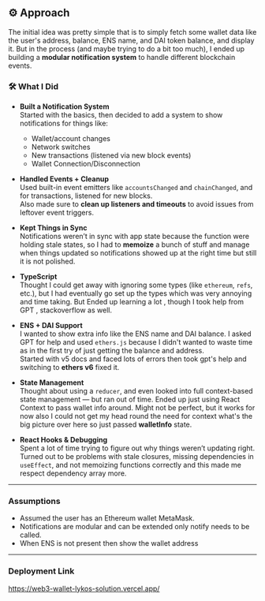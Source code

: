 ## ⚙️ Approach

The initial idea was pretty simple that is to simply fetch some wallet data like the user's address, balance, ENS name, and DAI token balance, and display it. But in the process (and maybe trying to do a bit too much), I ended up building a **modular notification system** to handle different blockchain events.

### 🛠 What I Did

- **Built a Notification System**  
  Started with the basics, then decided to add a system to show notifications for things like:
  - Wallet/account changes  
  - Network switches  
  - New transactions (listened via new block events)
  - Wallet Connection/Disconnection

- **Handled Events + Cleanup**  
  Used built-in event emitters like `accountsChanged` and `chainChanged`, and for transactions, listened for new blocks.  
  Also made sure to **clean up listeners and timeouts** to avoid issues from leftover event triggers.

- **Kept Things in Sync**  
  Notifications weren’t in sync with app state because the function were holding stale states, so I had to **memoize** a bunch of stuff and manage when things updated so notifications showed up at the right time but still it is not polished.

- **TypeScript**  
  Thought I could get away with ignoring some types (like `ethereum`, `refs`, etc.), but I had eventually go set up the types which was very annoying and time taking. But Ended up learning a lot , though I took help from GPT , stackoverflow as well.

- **ENS + DAI Support**  
  I wanted to show extra info like the ENS name and DAI balance. I asked GPT for help and used `ethers.js` because I didn't wanted to waste time as in the first try of just getting the balance and address.  
  Started with v5 docs and faced lots of errors then took gpt's help and switching to **ethers v6** fixed it.

- **State Management**  
  Thought about using a `reducer`, and even looked into full context-based state management — but ran out of time. Ended up just using React Context to pass wallet info around. Might not be perfect, but it works for now also I could not get my head round the need for context what's the big picture over here so just passed **walletInfo** state.

- **React Hooks & Debugging**  
  Spent a lot of time trying to figure out why things weren’t updating right. Turned out to be problems with stale closures, missing dependencies in `useEffect`, and not memoizing functions correctly and this made me respect dependency array more.

---

### Assumptions

- Assumed the user has an Ethereum wallet MetaMask.
- Notifications are modular and can be extended only notify needs to be called.
- When ENS is not present then show the wallet address

----
### Deployment Link
https://web3-wallet-lykos-solution.vercel.app/
